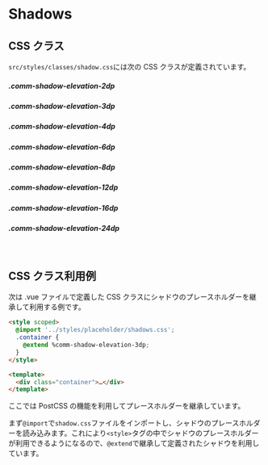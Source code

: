 # Shadows

## CSS クラス

`src/styles/classes/shadow.css`には次の CSS クラスが定義されています。

##### .comm-shadow-elevation-2dp

<div class="shadow-tag comm-shadow-elevation-2dp"></div>

##### .comm-shadow-elevation-3dp

<div class="shadow-tag comm-shadow-elevation-3dp"></div>

##### .comm-shadow-elevation-4dp

<div class="shadow-tag comm-shadow-elevation-4dp"></div>

##### .comm-shadow-elevation-6dp

<div class="shadow-tag comm-shadow-elevation-6dp"></div>

##### .comm-shadow-elevation-8dp

<div class="shadow-tag comm-shadow-elevation-8dp"></div>

##### .comm-shadow-elevation-12dp

<div class="shadow-tag comm-shadow-elevation-12dp"></div>

##### .comm-shadow-elevation-16dp

<div class="shadow-tag comm-shadow-elevation-16dp"></div>

##### .comm-shadow-elevation-24dp

<div class="shadow-tag comm-shadow-elevation-24dp"></div>

<br>

## CSS クラス利用例

次は .vue ファイルで定義した CSS クラスにシャドウのプレースホルダーを継承して利用する例です。

```html
<style scoped>
  @import '../styles/placeholder/shadows.css';
  .container {
    @extend %comm-shadow-elevation-3dp;
  }
</style>

<template>
  <div class="container">…</div>
</template>
```

ここでは PostCSS の機能を利用してプレースホルダーを継承しています。

まず`@import`で`shadow.css`ファイルをインポートし、シャドウのプレースホルダーを読み込みます。これにより`<style>`タグの中でシャドウのプレースホルダーが利用できるようになるので、`@extend`で継承して定義されたシャドウを利用しています。
